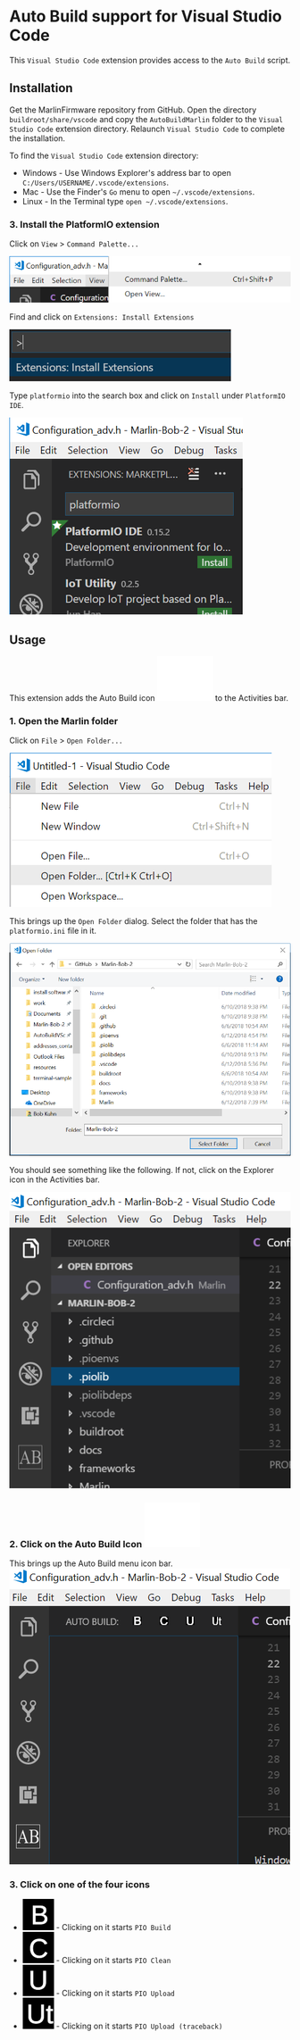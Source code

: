 # Auto Build support for Visual Studio Code
This `Visual Studio Code` extension provides access to the `Auto Build` script.

## Installation

Get the MarlinFirmware repository from GitHub. Open the directory `buildroot/share/vscode` and copy the `AutoBuildMarlin` folder to the `Visual Studio Code` extension directory. Relaunch `Visual Studio Code` to complete the installation.

To find the `Visual Studio Code` extension directory:

- Windows - Use Windows Explorer's address bar to open `C:/Users/USERNAME/.vscode/extensions`.
- Mac - Use the Finder's `Go` menu to open `~/.vscode/extensions`.
- Linux - In the Terminal type `open ~/.vscode/extensions`.

### 3. Install the PlatformIO extension
Click on `View` > `Command Palette...`

![](./resources/view_command_palette.png)

Find and click on `Extensions: Install Extensions`

![](./resources/install_extensions.png)

Type `platformio` into the search box and click on `Install` under `PlatformIO IDE`.

![](./resources/platformio_install.png)

## Usage

This extension adds the Auto Build icon ![](./media/AB.svg) to the Activities bar.

### 1. Open the Marlin folder
Click on `File` > `Open Folder...`

![](./resources/Open_Folder.png)

This brings up the `Open Folder` dialog. Select the folder that has the `platformio.ini` file in it.

![](./resources/Open_Marlin.png)

You should see something like the following. If not, click on the Explorer icon in the Activities bar.

![](./resources/Activity_bar.png)

### 2. Click on the Auto Build Icon ![](./media/AB.svg)
This brings up the Auto Build menu icon bar.
![](./resources/AB_menu.png)

### 3. Click on one of the four icons
- ![](./resources/B_small.svg) - Clicking on it starts `PIO Build`
- ![](./resources/C_small.svg) - Clicking on it starts `PIO Clean`
- ![](./resources/U_small.svg) - Clicking on it starts `PIO Upload`
- ![](./resources/Ut_small.svg) - Clicking on it starts `PIO Upload (traceback)`
